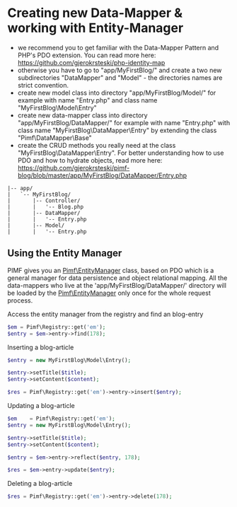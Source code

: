 # Creating new Data-Mapper & working with Entity-Manager

- we recommend you to get familiar with the Data-Mapper Pattern and PHP's PDO extension. You can read more here: https://github.com/gjerokrsteski/php-identity-map
- otherwise you have to go to "app/MyFirstBlog/" and create a two new subdirectories "DataMapper" and "Model" - the directories names are strict convention.
- create new model class into directory "app/MyFirstBlog/Model/" for example with name "Entry.php" and class name "MyFirstBlog\Model\Entry"
- create new data-mapper class into directory "app/MyFirstBlog/DataMapper/" for example with name "Entry.php" with class name "MyFirstBlog\DataMapper\Entry" by extending the class "Pimf\DataMapper\Base"
- create the CRUD methods you really need at the class "MyFirstBlog\DataMapper\Entry". For better understanding how to use PDO and how to hydrate objects, read more here: https://github.com/gjerokrsteski/pimf-blog/blob/master/app/MyFirstBlog/DataMapper/Entry.php

```text
|-- app/
|   `-- MyFirstBlog/
|       |-- Controller/
|       |   '-- Blog.php
|       |-- DataMapper/
|       |   '-- Entry.php
|       |-- Model/
|       |   '-- Entry.php
```

## Using the Entity Manager
PIMF gives you an [Pimf\EntityManager](https://github.com/gjerokrsteski/pimf/blob/master/core/Pimf/EntityManager.php) class, based on PDO which is a general manager for data persistence and object relational mapping. All the data-mappers who live at the 'app/MyFirstBlog/DataMapper/' directory will be loaded by the [Pimf\EntityManager](https://github.com/gjerokrsteski/pimf/blob/master/core/Pimf/EntityManager.php) only once for the whole request process.

Access the entity manager from the registry and find an blog-entry

```php
$em = Pimf\Registry::get('em');
$entry = $em->entry->find(178);
```

Inserting a blog-article

```php
$entry = new MyFirstBlog\Model\Entry();

$entry->setTitle($title);
$entry->setContent($content);

$res = Pimf\Registry::get('em')->entry->insert($entry);
```

Updating a blog-article

```php
$em    = Pimf\Registry::get('em');
$entry = new MyFirstBlog\Model\Entry();

$entry->setTitle($title);
$entry->setContent($content);

$entry = $em->entry->reflect($entry, 178);

$res = $em->entry->update($entry);
```

Deleting a blog-article

```php
$res = Pimf\Registry::get('em')->entry->delete(178);
```
